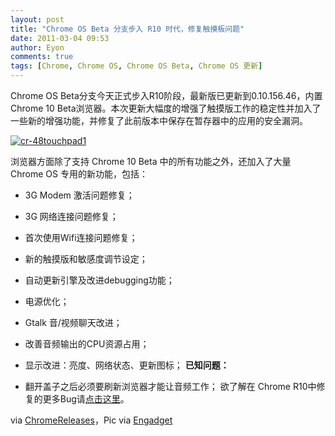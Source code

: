 ```yaml
---
layout: post
title: "Chrome OS Beta 分支步入 R10 时代，修复触摸板问题"
date: 2011-03-04 09:53
author: Eyon
comments: true
tags: [Chrome, Chrome OS, Chrome OS Beta, Chrome OS 更新]
---
```

Chrome OS Beta分支今天正式步入R10阶段，最新版已更新到0.10.156.46，内置 Chrome 10 Beta浏览器。本次更新大幅度的增强了触摸版工作的稳定性并加入了一些新的增强功能，并修复了此前版本中保存在暂存器中的应用的安全漏洞。

<a href="http://img.chromi.org/2011/03/cr-48touchpad1.jpg">![](http://img.chromi.org/2011/03/cr-48touchpad1.jpg "cr-48touchpad1")</a>

浏览器方面除了支持 Chrome 10 Beta 中的所有功能之外，还加入了大量 Chrome OS 专用的新功能，包括：


*   3G Modem 激活问题修复；
*   3G 网络连接问题修复；
*   首次使用Wifi连接问题修复；
*   新的触摸版和敏感度调节设定；
*   自动更新引擎及改进debugging功能；
*   电源优化；
*   Gtalk 音/视频聊天改进；
*   改善音频输出的CPU资源占用；
*   显示改进：亮度、网络状态、更新图标；
**已知问题：**


*   翻开盖子之后必须要刷新浏览器才能让音频工作；
欲了解在 Chrome R10中修复的更多Bug请[点击这里](http://code.google.com/p/chromium-os/issues/list?can=1&amp;q=Status%3AFixed%2CVerified+Mstone%3DR10&amp;sort=area+pri&amp;colspec=ID+Summary+Area+Status+Mstone+Pri&amp;x=mstone&amp;y=area&amp;cells=tiles)。

via [ChromeReleases](http://googlechromereleases.blogspot.com/2011/03/chrome-os-beta-channel-update.html)，Pic via [Engadget](http://www.engadget.com/2011/03/04/new-chrome-os-update-finally-fixes-the-cr-48s-touchpad-issues/)

